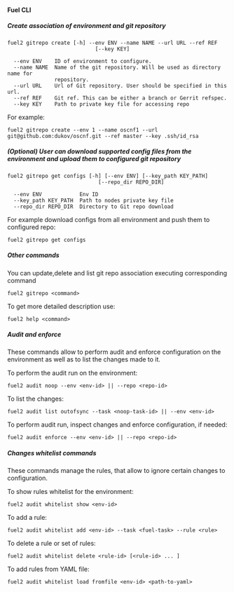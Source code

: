 #### Fuel CLI
##### Create association of environment and git repository
```
fuel2 gitrepo create [-h] --env ENV --name NAME --url URL --ref REF
                            [--key KEY]

  --env ENV    ID of environment to configure.
  --name NAME  Name of the git repository. Will be used as directory name for
               repository.
  --url URL    Url of Git repository. User should be specified in this url.
  --ref REF    Git ref. This can be either a branch or Gerrit refspec.
  --key KEY    Path to private key file for accessing repo
```
For example:
```
fuel2 gitrepo create --env 1 --name oscnf1 --url git@github.com:dukov/oscnf.git --ref master --key .ssh/id_rsa
```

##### (Optional) User can download supported config files from the environment and upload them to configured git repository
```
fuel2 gitrepo get configs [-h] [--env ENV] [--key_path KEY_PATH]
                             [--repo_dir REPO_DIR]

  --env ENV            Env ID
  --key_path KEY_PATH  Path to nodes private key file
  --repo_dir REPO_DIR  Directory to Git repo download
```
For example download configs from all environment and push them to configured repo:
```
fuel2 gitrepo get configs
```
##### Other commands
You can update,delete and list git repo association executing corresponding command
```
fuel2 gitrepo <command>
```
To get more detailed description use:
```
fuel2 help <command>
```

##### Audit and enforce
These commands allow to perform audit and enforce configuration on the environment as well as to list the changes made to it.

To perform the audit run on the environment:
```
fuel2 audit noop --env <env-id> || --repo <repo-id>
```

To list the changes:
```
fuel2 audit list outofsync --task <noop-task-id> || --env <env-id>
```

To perform audit run, inspect changes and enforce configuration, if needed:
```
fuel2 audit enforce --env <env-id> || --repo <repo-id>
```

##### Changes whitelist commands
These commands manage the rules, that allow to ignore certain changes to configuration.

To show rules whitelist for the environment:
```
fuel2 audit whitelist show <env-id>
```

To add a rule:
```
fuel2 audit whitelist add <env-id> --task <fuel-task> --rule <rule>
```

To delete a rule or set of rules:
```
fuel2 audit whitelist delete <rule-id> [<rule-id> ... ]
```

To add rules from YAML file:
```
fuel2 audit whitelist load fromfile <env-id> <path-to-yaml>
```
